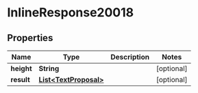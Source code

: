 
# InlineResponse20018

## Properties
Name | Type | Description | Notes
------------ | ------------- | ------------- | -------------
**height** | **String** |  |  [optional]
**result** | [**List&lt;TextProposal&gt;**](TextProposal.md) |  |  [optional]



